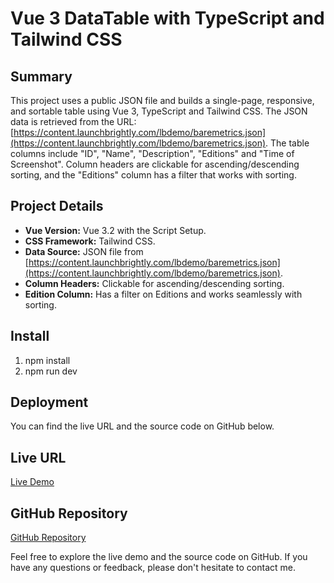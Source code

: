# Vue 3 DataTable with TypeScript and Tailwind CSS

## Summary

This project uses a public JSON file and builds a single-page, responsive, and sortable table using Vue 3, TypeScript and Tailwind CSS. The JSON data is retrieved from the URL: [https://content.launchbrightly.com/lbdemo/baremetrics.json](https://content.launchbrightly.com/lbdemo/baremetrics.json). The table columns include "ID", "Name", "Description", "Editions" and "Time of Screenshot". Column headers are clickable for ascending/descending sorting, and the "Editions" column has a filter that works with sorting.

## Project Details

- **Vue Version:** Vue 3.2 with the Script Setup.
- **CSS Framework:** Tailwind CSS.
- **Data Source:** JSON file from [https://content.launchbrightly.com/lbdemo/baremetrics.json](https://content.launchbrightly.com/lbdemo/baremetrics.json).
- **Column Headers:** Clickable for ascending/descending sorting.
- **Edition Column:** Has a filter on Editions and works seamlessly with sorting.

## Install

1. npm install
2. npm run dev

## Deployment

You can find the live URL and the source code on GitHub below.

## Live URL

[Live Demo](https://launch-brightly.netlify.app/)

## GitHub Repository

[GitHub Repository](https://github.com/kan101/launch-brightly)

Feel free to explore the live demo and the source code on GitHub. If you have any questions or feedback, please don't hesitate to contact me.
